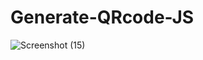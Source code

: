 # Generate-QRcode-JS
![Screenshot (15)](https://github.com/aligoodini/Generate-QRcode-JS/assets/139324913/d20bbc2f-d55a-4d8f-b8d9-30212df2bdf7)
